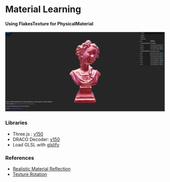# Material Learning


#### Using FlakesTexture for PhysicalMaterial
![screenshot](src/assets/flakesTexture.png)


### Libraries

- Three.js : [v150](https://unpkg.com/browse/three@0.150.1/)
- DRACO Decoder: [v150](https://unpkg.com/browse/three@0.150.1/examples/jsm/libs/draco/)
- Load GLSL with [glslify](https://github.com/glslify/glslify)


### References
- [Realistic Material Reflection](https://redstapler.co/three-js-realistic-material-reflection-tutorial/)
- [Texture Rotation](https://threejs.org/examples/?q=texture#webgl_materials_texture_rotation)

